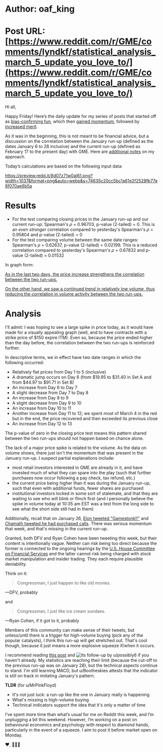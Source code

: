 # Author: oaf_king
# Post URL: [https://www.reddit.com/r/GME/comments/lyndkf/statistical_analysis_march_5_update_you_love_to/](https://www.reddit.com/r/GME/comments/lyndkf/statistical_analysis_march_5_update_you_love_to/)


Hi all,

Happy Friday! Here’s the daily update for my series of posts that started off as [bias-confirming fun](https://www.reddit.com/r/GME/comments/lwsiai/just_for_fun_for_your_confirmation_bias_needs/)*,* which then [gained momentum](https://www.reddit.com/r/GME/comments/lx4gbv/yall_this_is_statistically_significant_action/), followed by [increased merit](https://www.reddit.com/r/GME/comments/lxwv8r/statistical_analysis_march_4_update_pricing/).

As it was in the beginning, this is not meant to be financial advice, but a discussion on the correlation between the January run-up (defined as the dates January 6 to 28 inclusive) and the current run-up (defined as February 17 to the present day) with GME. Here are [additional notes](https://www.reddit.com/r/GME/comments/lxhatz/some_additional_thoughts_on_statistical_analysis/) on my approach.

Today’s calculations are based on the following input data:

https://preview.redd.it/8d07z71w0al61.png?width=1037&format=png&auto=webp&s=74635c20cc5bc1a61e2f2528fb77e8f070ae6b5a

# Results

* For the test comparing closing prices in the January run-up and our current run-up: Spearman's *ρ* = 0.96703, p-value (2-tailed) = 0. This is an *even stronger* correlation compared to yesterday's Spearman's *ρ* = 0.95804 and p-value (2-tailed) = 0
* For the test comparing volume between the same date ranges: Spearman's *ρ* = 0.62637, p-value (2-tailed) = 0.02199. This is a reduced correlation compared to yesterday's Spearman's *ρ* = 0.67832 and p-value (2-tailed) = 0.01532

In graph form:

[As in the last two days, the price increase strengthens the correlation between the two run-ups.](https://preview.redd.it/36hzilbt1al61.png?width=884&format=png&auto=webp&s=a00947502b13312d127f67aab2c9209ef656c865)

[On the other hand, we saw a continued trend in relatively low volume, thus reducing the correlation in volume activity between the two run-ups.](https://preview.redd.it/0u64bi692al61.png?width=1099&format=png&auto=webp&s=1463b0456a597525d53daf1baa2d00372dbdc497)

# Analysis

I'll admit: I was hoping to see a large spike in price today, as it would have made for a visually appealing graph (well, and to have contracts with a strike price of $150 expire ITM). Even so, because the price ended higher than the day before, the correlation between the two run-ups is reinforced further.

In descriptive terms, we in effect have two date ranges in which the following occurred:

* Relatively flat prices from Day 1 to 5 (inclusive)
* A dramatic jump occurs on Day 6 (from $19.95 to $31.40 in Set A and from $44.97 to $91.71 in Set B)
* An increase from Day 6 to Day 7
* A slight decrease from Day 7 to Day 8
* An increase from Day 8 to 9
* A slight decrease from Day 9 to 10
* An increase from Day 10 to 11
* Another increase from Day 11 to 12; we spent most of March 4 in the red but in the end, the price recovered and then exceeded its previous close
* An increase from Day 12 to 13

The p-value of zero in the closing price test means this pattern shared between the two run-ups should not happen based on chance alone.

The lack of a major price spike is related to the volume. As the data on volume shows, there just isn't the momentum that was present in the January run-up. I suspect partial explanations include:

* most retail investors interested in GME are already in it, and have invested much of what they can spare into the play (such that further purchases now occur following a pay check, tax refund, etc.)
* the current price being higher than it was during the January run-up, such that even with additional funds, fewer shares are purchased
* institutional investors locked in some sort of stalemate, and that they are waiting to see who will blink or flinch first (and I personally believe the spike in volume today at 10:35 am EST was a test from the long side to see what the short side still had in them)

Additionally, recall that on January 26, [Elon tweeted "Gamestonk!!"](https://twitter.com/elonmusk/status/1354174279894642703) and [Chamath tweeted he had purchased calls](https://twitter.com/chamath/status/1354089928313823232). There was serious momentum that week, and that's missing in the current run-up.

Granted, both DFV and Ryan Cohen have been tweeting this week, but their content is intentionally vague. Neither can risk being too direct because the former is connected to the ongoing hearings by the [U.S. House Committee on Financial Services](https://twitter.com/FSCDems/status/1367247053991022592) and the latter cannot risk being charged with stock market manipulation and insider trading. They each require plausible deniability.

Think on it:

>Congressman, I just happen to like old movies.

—DFV, probably

and

>Congressman, I just like ice cream sundaes.

—Ryan Cohen, if it got to it, probably

Members of this community can make sense of their tweets, but unless/until there is a trigger for high-volume buying (pick any of the popular catalysts), I think this run-up will get stretched out. That's cool though, because it just means a more explosive squeeze if/when it occurs.

I recommend reading [this post](https://www.reddit.com/r/GME/comments/lxyjdh/tomorrow_gme_is_mooning_the_ttm_squeeze_explained/) and ![its follow-up](https://www.reddit.com/r/GME/comments/lyh8cm/gme_squeeze_indicator_update/) by u/possibly6 if you haven't already. My statistics are reaching their limit (because the cut-off to the previous run-up was on January 28), but the technical aspects continue to stand. I'm still learning MACD, but u/Bootheskies attests that the indicator is still on track in imitating January's pattern.

**TLDR** (for u/MrPinkFloyd)

* It's not just luck: a run-up like the one in January really is happening
* What's missing is high-volume buying
* Technical indicators support the idea that it's only a matter of time

I’ve spent more time than what’s usual for me on Reddit this week, and I’m unplugging a bit this weekend. However, I’m working on a post on behavioural economics and psychology with respect to diamond hands, particularly in the event of a squeeze. I aim to post it before market open on Monday.

❤️, 🦍💎🙌